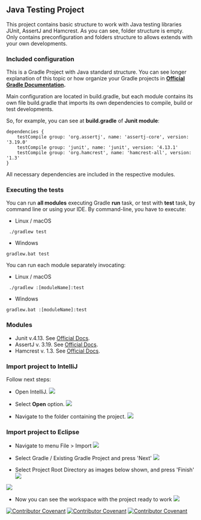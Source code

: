 

## Java Testing Project

This project contains basic structure to work with Java testing libraries JUnit, AssertJ and Hamcrest.
As you can see, folder structure is empty. Only contains preconfiguration and folders structure to allows extends with
your own developments.

### Included configuration

This is a Gradle Project with Java standard structure. You can see longer explanation of this topic or how organize
your Gradle projects in **[Official Gradle Documentation](https://docs.gradle.org/current/userguide/organizing_gradle_projects.html).**

Main configuration are located in build.gradle, but each module contains its own file build.gradle that imports its own dependencies
to compile, build or test developments.

So, for example, you can see at **build.gradle** of **Junit module**:
```
dependencies {
    testCompile group: 'org.assertj', name: 'assertj-core', version: '3.19.0'
    testCompile group: 'junit', name: 'junit', version: '4.13.1'
    testCompile group: 'org.hamcrest', name: 'hamcrest-all', version: '1.3'
}
```

All necessary dependencies are included in the respective modules.

### Executing the tests

You can run **all modules** executing Gradle **run** task, or test with **test** task, by command line or using your IDE.
By command-line, you have to execute:

- Linux / macOS
``` 
 ./gradlew test
```
- Windows
```
gradlew.bat test
```

You can run each module separately invocating:

- Linux / macOS
``` 
 ./gradlew :[moduleName]:test
```
- Windows
```
gradlew.bat :[moduleName]:test
```


### Modules

- Junit v.4.13. See [Official Docs](https://junit.org/junit4/).
- AssertJ v. 3.19. See [Official Docs](https://assertj.github.io/doc/).
- Hamcrest v. 1.3. See [Official Docs](http://hamcrest.org/JavaHamcrest/). 


### Import project to IntelliJ

Follow next steps:
- Open IntelliJ.
  ![](images/IntelliJ_1.png)

- Select **Open** option.
  ![](images/IntelliJ_2.png)

- Navigate to the folder containing the project.
  ![](images/IntelliJ_3.png)

### Import project to Eclipse
- Navigate to menu File > Import
  ![](images/Eclipse_1.png)

- Select Gradle / Existing Gradle Project and press 'Next'
  ![](images/Eclipse_2.png)

- Select Project Root Directory as images below shown, and press 'Finish'
  ![](images/Eclipse_3.png)

![](images/Eclipse_4.png)

- Now you can see the workspace with the project ready to work
  ![](images/Eclipse_5.png)



[![Contributor Covenant](https://img.shields.io/badge/Contributor%20Covenant-v2.0%20adopted-ff69b4.svg)](code_of_conduct_EN.md)
[![Contributor Covenant](https://img.shields.io/badge/Contributor%20Covenant-v2.0%20adopted-ff69b4.svg)](code_of_conduct_ES.md)
[![Contributor Covenant](https://img.shields.io/badge/Contributor%20Covenant-v2.0%20adopted-ff69b4.svg)](code_of_conduct_CA.md) 
